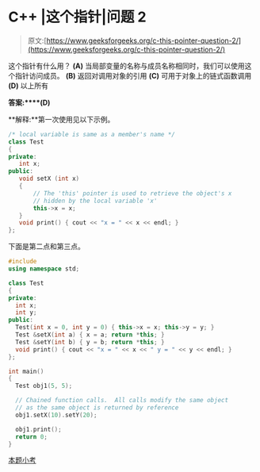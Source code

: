 # C++ |这个指针|问题 2

> 原文:[https://www.geeksforgeeks.org/c-this-pointer-question-2/](https://www.geeksforgeeks.org/c-this-pointer-question-2/)

这个指针有什么用？
**(A)** 当局部变量的名称与成员名称相同时，我们可以使用这个指针访问成员。
**(B)** 返回对调用对象的引用
**(C)** 可用于对象上的链式函数调用
**(D)** 以上所有

**答案:****(D)**

**解释:**第一次使用见以下示例。

```cpp
/* local variable is same as a member's name */
class Test
{
private:
   int x;
public:
   void setX (int x)
   {
       // The 'this' pointer is used to retrieve the object's x
       // hidden by the local variable 'x'
       this->x = x;
   }
   void print() { cout << "x = " << x << endl; }
};
```

下面是第二点和第三点。

```cpp
#include
using namespace std;

class Test
{
private:
  int x;
  int y;
public:
  Test(int x = 0, int y = 0) { this->x = x; this->y = y; }
  Test &setX(int a) { x = a; return *this; }
  Test &setY(int b) { y = b; return *this; }
  void print() { cout << "x = " << x << " y = " << y << endl; }
};

int main()
{
  Test obj1(5, 5);

  // Chained function calls.  All calls modify the same object
  // as the same object is returned by reference
  obj1.setX(10).setY(20);

  obj1.print();
  return 0;
}

```

[本题小考](https://www.geeksforgeeks.org/quiz-corner-gq/)